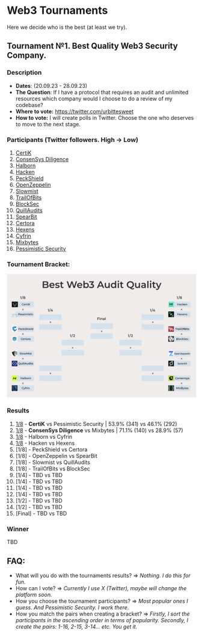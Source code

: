 # Web3 Tournaments
Here we decide who is the best (at least we try).

## Tournament №1. Best Quality Web3 Security Company.
### Description
* **Dates**: (20.09.23 - 28.09.23)
* **The Question**: If I have a protocol that requires an audit and unlimited resources which company would I choose to do a review of my codebase?
* **Where to vote:** https://twitter.com/urbittesweet
* **How to vote:** I will create polls in Twitter. Choose the one who deserves to move to the next stage.
### Participants (Twitter followers. High -> Low)
1. [CertiK](https://www.certik.com/)
2. [ConsenSys Diligence](https://consensys.io/diligence/)
3. [Halborn](https://www.halborn.com/)
4. [Hacken](https://hacken.io/)
5. [PeckShield](https://peckshield.com/)
6. [OpenZeppelin](https://www.openzeppelin.com/)
7. [Slowmist](https://www.slowmist.com/)
8. [TrailOfBits](https://www.trailofbits.com/)
9. [BlockSec](https://blocksec.com/)
10. [QuillAudits](https://www.quillaudits.com/smart-contract-audit)
11. [SpearBit](https://spearbit.com/)
12. [Certora](https://www.certora.com/)
13. [Hexens](https://hexens.io/)
14. [Cyfrin](https://www.cyfrin.io/)
15. [Mixbytes](https://mixbytes.io/)
16. [Pessimistic Security](https://pessimistic.io/)
### Tournament Bracket:
![Bracket](https://github.com/ndkirillov/web3-tournaments/blob/main/Quality_Tournament.png)
### Results
1. [1/8](https://twitter.com/urbittesweet/status/1704148756386488532) - **CertiK** vs Pessimistic Security | 53.9% (341) vs 46.1% (292)
2. [1/8](https://twitter.com/urbittesweet/status/1704461903248904606) - **ConsenSys Diligence** vs Mixbytes | 71.1% (140) vs 28.9% (57)
3. [1/8](https://twitter.com/urbittesweet/status/1704561803605221856) - Halborn vs Cyfrin
4. [1/8](https://twitter.com/urbittesweet/status/1704782231288328416) - Hacken vs Hexens
5. [1/8] - PeckShield vs Certora
6. [1/8] - OpenZeppelin vs SpearBit
7. [1/8] - Slowmist vs QuillAudits
8. [1/8] - TrailOfBits vs BlockSec
9. [1/4] - TBD vs TBD
10. [1/4] - TBD vs TBD
11. [1/4] - TBD vs TBD
12. [1/4] - TBD vs TBD
13. [1/2] - TBD vs TBD
14. [1/2] - TBD vs TBD
15. [Final] - TBD vs TBD
### Winner
TBD

## FAQ:
* What will you do with the tournaments results? => _Nothing. I do this for fun._
* How can I vote? => _Currently I use X (Twitter), maybe will change the platform soon._
* How you choose the tournament participants? => _Most popular ones I guess. And Pessimistic Security. I work there._
* How you match the pairs when creating a bracket? => _Firstly, I sort the participants in the ascending order in terms of popularity. Secondly, I create the pairs: 1-16, 2-15, 3-14... etc. You get it._
